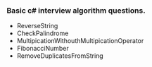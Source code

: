 ### Basic c# interview algorithm questions.

- ReverseString
- CheckPalindrome
- MultipicationWithouthMultipicationOperator
- FibonacciNumber
- RemoveDuplicatesFromString
